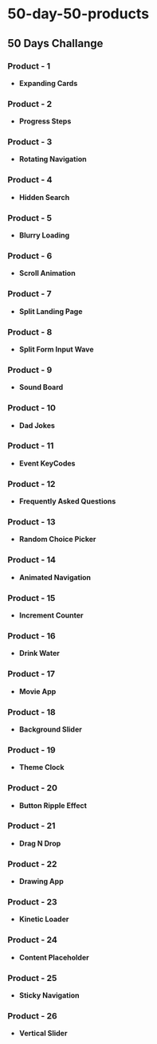  # 50-day-50-products #
## 50 Days Challange ##

### Product - 1 ###  
  * __Expanding Cards__  
### Product - 2 ###  
 * __Progress Steps__  
### Product - 3 ###  
 * __Rotating Navigation__  
### Product - 4 ###  
 * __Hidden Search__  
### Product - 5 ###  
 * __Blurry Loading__  
### Product - 6 ###  
 * __Scroll Animation__  
### Product - 7 ###  
 * __Split Landing Page__  
### Product - 8 ###  
 * __Split Form Input Wave__  
### Product - 9 ###  
 * __Sound Board__  
### Product - 10 ###  
 * __Dad Jokes__  
### Product - 11 ###  
 * __Event KeyCodes__  
### Product - 12 ###  
 * __Frequently Asked Questions__  
### Product - 13 ###  
 * __Random Choice Picker__  
### Product - 14 ###  
 * __Animated Navigation__  
### Product - 15 ###  
 * __Increment Counter__  
### Product - 16 ###  
 * __Drink Water__
### Product - 17 ###  
 * __Movie App__
### Product - 18 ###  
 * __Background Slider__
### Product - 19 ###  
 * __Theme Clock__
### Product - 20 ###  
 * __Button Ripple Effect__
### Product - 21 ###  
 * __Drag N Drop__
### Product - 22 ###  
 * __Drawing App__
### Product - 23 ###  
 * __Kinetic Loader__
### Product - 24 ###  
 * __Content Placeholder__
### Product - 25 ###  
 * __Sticky Navigation__
### Product - 26 ###  
 * __Vertical Slider__  



